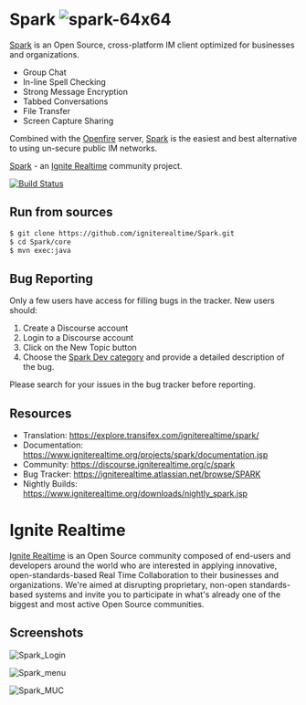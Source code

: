Spark
![spark-64x64](https://user-images.githubusercontent.com/71222850/188323351-2b177f8b-6dbe-4ad5-b1ca-1fbaa8355798.png)
=====

[Spark] is an Open Source, cross-platform IM client optimized for businesses and organizations. 

  - Group Chat
  - In-line Spell Checking
  - Strong Message Encryption
  - Tabbed Conversations
  - File Transfer
  - Screen Capture Sharing

Combined with the [Openfire] server, [Spark] is the easiest and best alternative to using un-secure public IM networks.

[Spark] - an [Ignite Realtime] community project.

[![Build Status](https://travis-ci.org/igniterealtime/Spark.svg?branch=master)](https://travis-ci.org/igniterealtime/Spark)

Run from sources
----------------

```bash
$ git clone https://github.com/igniterealtime/Spark.git
$ cd Spark/core
$ mvn exec:java
```

Bug Reporting
-------------

Only a few users have access for filling bugs in the tracker. New
users should:

1. Create a Discourse account
2. Login to a Discourse account
3. Click on the New Topic button
4. Choose the [Spark Dev category](https://discourse.igniterealtime.org/c/spark/spark-dev) and provide a detailed description of the bug.

Please search for your issues in the bug tracker before reporting.

Resources
---------

- Translation: https://explore.transifex.com/igniterealtime/spark/
- Documentation: https://www.igniterealtime.org/projects/spark/documentation.jsp
- Community: https://discourse.igniterealtime.org/c/spark
- Bug Tracker: https://igniterealtime.atlassian.net/browse/SPARK
- Nightly Builds: https://www.igniterealtime.org/downloads/nightly_spark.jsp

Ignite Realtime
===============

[Ignite Realtime] is an Open Source community composed of end-users and developers around the world who 
are interested in applying innovative, open-standards-based Real Time Collaboration to their businesses and organizations. 
We're aimed at disrupting proprietary, non-open standards-based systems and invite you to participate in what's already one 
of the biggest and most active Open Source communities.

[Spark]:https://www.igniterealtime.org/projects/spark/index.jsp
[Openfire]:https://www.igniterealtime.org/projects/openfire/index.jsp
[Ignite Realtime]:https://www.igniterealtime.org

Screenshots
---------
![Spark_Login](https://user-images.githubusercontent.com/71222850/188326816-a911aff6-34d5-4cac-b253-24901a1f3bc1.png)

![Spark_menu](https://user-images.githubusercontent.com/71222850/188326850-907f871a-9dac-4669-bffa-0faad24c61e1.png)

![Spark_MUC](https://user-images.githubusercontent.com/71222850/188327252-27a6aae4-6595-479a-8b44-da223bcae53d.png)


